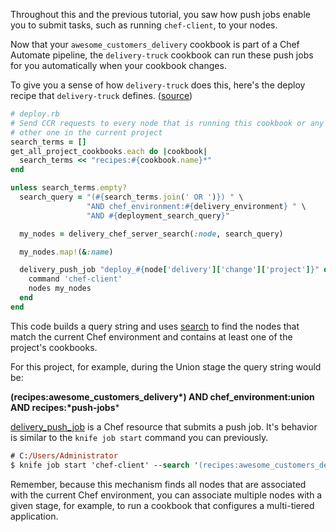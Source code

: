 Throughout this and the previous tutorial, you saw how push jobs enable you to submit tasks, such as running `chef-client`, to your nodes.

Now that your `awesome_customers_delivery` cookbook is part of a Chef Automate pipeline, the `delivery-truck` cookbook can run these push jobs for you automatically when your cookbook changes.

To give you a sense of how `delivery-truck` does this, here's the deploy recipe that `delivery-truck` defines. ([source](https://github.com/chef-cookbooks/delivery-truck/blob/master/recipes/deploy.rb))

```ruby
# deploy.rb
# Send CCR requests to every node that is running this cookbook or any
# other one in the current project
search_terms = []
get_all_project_cookbooks.each do |cookbook|
  search_terms << "recipes:#{cookbook.name}*"
end

unless search_terms.empty?
  search_query = "(#{search_terms.join(' OR ')}) " \
                 "AND chef_environment:#{delivery_environment} " \
                 "AND #{deployment_search_query}"

  my_nodes = delivery_chef_server_search(:node, search_query)

  my_nodes.map!(&:name)

  delivery_push_job "deploy_#{node['delivery']['change']['project']}" do
    command 'chef-client'
    nodes my_nodes
  end
end
```

This code builds a query string and uses [search](https://docs.chef.io/chef_search.html) to find the nodes that match the current Chef environment and contains at least one of the project's cookbooks.

For this project, for example, during the Union stage the query string would be:

**(recipes:awesome\_customers\_delivery\*) AND chef\_environment:union AND recipes:\*push-jobs***

[delivery\_push_job](https://github.com/chef-cookbooks/delivery-sugar/blob/master/libraries/delivery_push_job.rb) is a Chef resource that submits a push job. It's behavior is similar to the `knife job start` command you can previously.

```ps
# C:/Users/Administrator
$ knife job start 'chef-client' --search '(recipes:awesome_customers_delivery*) AND chef_environment:union AND recipes:*push-jobs*'
```

Remember, because this mechanism finds all nodes that are associated with the current Chef environment, you can associate multiple nodes with a given stage, for example, to run a cookbook that configures a multi-tiered application.
